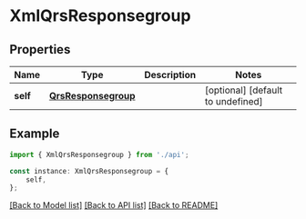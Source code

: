 # XmlQrsResponsegroup


## Properties

Name | Type | Description | Notes
------------ | ------------- | ------------- | -------------
**self** | [**QrsResponsegroup**](QrsResponsegroup.md) |  | [optional] [default to undefined]

## Example

```typescript
import { XmlQrsResponsegroup } from './api';

const instance: XmlQrsResponsegroup = {
    self,
};
```

[[Back to Model list]](../README.md#documentation-for-models) [[Back to API list]](../README.md#documentation-for-api-endpoints) [[Back to README]](../README.md)
